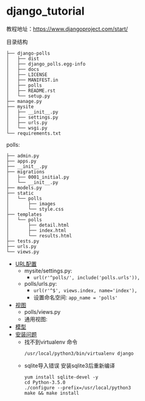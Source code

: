 # django_tutorial
教程地址：https://www.djangoproject.com/start/

目录结构
```
├── django-polls
│   ├── dist
│   ├── django_polls.egg-info
│   ├── docs
│   ├── LICENSE
│   ├── MANIFEST.in
│   ├── polls
│   ├── README.rst
│   └── setup.py
├── manage.py
├── mysite
│   ├── __init__.py
│   ├── settings.py
│   ├── urls.py
│   └── wsgi.py
└── requirements.txt
```

polls:
```
├── admin.py
├── apps.py
├── __init__.py
├── migrations
│   ├── 0001_initial.py
│   └── __init__.py
├── models.py
├── static
│   └── polls
│       ├── images
│       └── style.css
├── templates
│   └── polls
│       ├── detail.html
│       ├── index.html
│       └── results.html
├── tests.py
├── urls.py
└── views.py
```
* [URL配置](#URL配置)
    * mysite/settings.py:
        * ```url(r'^polls/', include('polls.urls')),```
    * polls/urls.py:
        * ```url(r'^$', views.index, name='index'),```
        *  设置命名空间:
            ```app_name = 'polls'```
* [视图](#视图)
    * polls/views.py
    * 通用视图:
* [模型](#模型)
* [安装问题](#问题)
  - 找不到virtualenv 命令
     ``` 
     /usr/local/python3/bin/virtualenv django 
     ```
  * sqlite导入错误   安装sqlite3后重新编译
      ```
      yum install sqlite-devel -y
      cd Python-3.5.0
      ./configure --prefix=/usr/local/python3
      make && make install
      ```
